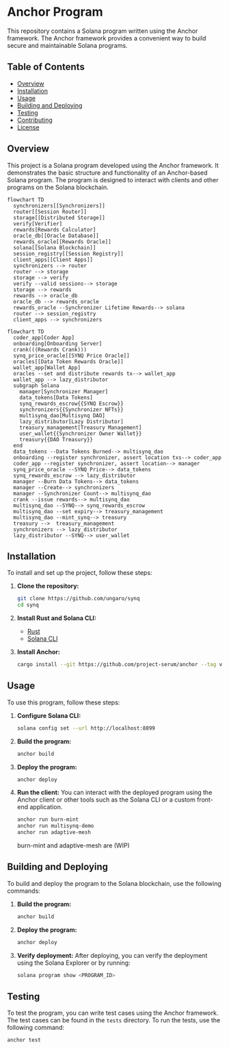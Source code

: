 # Anchor Program

This repository contains a Solana program written using the Anchor framework. The Anchor framework provides a convenient way to build secure and maintainable Solana programs.

## Table of Contents

- [Overview](#overview)
- [Installation](#installation)
- [Usage](#usage)
- [Building and Deploying](#building-and-deploying)
- [Testing](#testing)
- [Contributing](#contributing)
- [License](#license)

## Overview

This project is a Solana program developed using the Anchor framework. It demonstrates the basic structure and functionality of an Anchor-based Solana program. The program is designed to interact with clients and other programs on the Solana blockchain.


```mermaid
flowchart TD
  synchronizers[[Synchronizers]]
  router[[Session Router]]
  storage[[Distributed Storage]]
  verify[Verifier]
  rewards[Rewards Calculator]
  oracle_db[[Oracle Database]]
  rewards_oracle[[Rewards Oracle]]
  solana[[Solana Blockchain]]
  session_registry[[Session Registry]]
  client_apps[[Client Apps]]
  synchronizers --> router
  router --> storage
  storage --> verify
  verify --valid sessions--> storage
  storage --> rewards
  rewards --> oracle_db
  oracle_db --> rewards_oracle
  rewards_oracle --Synchronizer Lifetime Rewards--> solana
  router --> session_registry
  client_apps --> synchronizers
```

```mermaid
flowchart TD
  coder_app[Coder App]
  onboarding[Onboarding Server]
  crank(((Rewards Crank)))
  synq_price_oracle[[SYNQ Price Oracle]]
  oracles[[Data Token Rewards Oracle]]
  wallet_app[Wallet App]
  oracles --set and distribute rewards tx--> wallet_app
  wallet_app --> lazy_distributor
  subgraph Solana
    manager[Synchronizer Manager]
    data_tokens[Data Tokens]
    synq_rewards_escrow{{SYNQ Escrow}}
    synchronizers{{Synchronizer NFTs}}
    multisynq_dao[Multisynq DAO]
    lazy_distributor[Lazy Distributor]
    treasury_management[Treasury Management]
    user_wallet{{Synchronizer Owner Wallet}}
    treasury{{DAO Treasury}}
  end
  data_tokens --Data Tokens Burned--> multisynq_dao
  onboarding --register synchronizer, assert location txs--> coder_app
  coder_app --register synchronizer, assert location--> manager
  synq_price_oracle --SYNQ Price--> data_tokens
  synq_rewards_escrow --> lazy_distributor
  manager --Burn Data Tokens--> data_tokens
  manager --Create--> synchronizers
  manager --Synchronizer Count--> multisynq_dao
  crank --issue rewards--> multisynq_dao
  multisynq_dao --SYNQ--> synq_rewards_escrow
  multisynq_dao --set expiry--> treasury_management
  multisynq_dao --mint_synq--> treasury
  treasury -->  treasury_management
  synchronizers --> lazy_distributor
  lazy_distributor --SYNQ--> user_wallet
```

## Installation

To install and set up the project, follow these steps:

1. **Clone the repository:**
    ```sh
    git clone https://github.com/ungaro/synq
    cd synq
    ```

2. **Install Rust and Solana CLI:**
    - [Rust](https://www.rust-lang.org/tools/install)
    - [Solana CLI](https://docs.solana.com/cli/install-solana-cli-tools)

3. **Install Anchor:**
    ```sh
    cargo install --git https://github.com/project-serum/anchor --tag v0.30.1 anchor-cli --locked
    ```

## Usage

To use this program, follow these steps:

1. **Configure Solana CLI:**
    ```sh
    solana config set --url http://localhost:8899
    ```

2. **Build the program:**
    ```sh
    anchor build
    ```

3. **Deploy the program:**
    ```sh
    anchor deploy
    ```

4. **Run the client:**
    You can interact with the deployed program using the Anchor client or other tools such as the Solana CLI or a custom front-end application.

    ```sh
    anchor run burn-mint 
    anchor run multisynq-demo
    anchor run adaptive-mesh
    ```
    burn-mint and adaptive-mesh are (WIP)
    
## Building and Deploying

To build and deploy the program to the Solana blockchain, use the following commands:

1. **Build the program:**
    ```sh
    anchor build
    ```

2. **Deploy the program:**
    ```sh
    anchor deploy
    ```

3. **Verify deployment:**
    After deploying, you can verify the deployment using the Solana Explorer or by running:
    ```sh
    solana program show <PROGRAM_ID>
    ```

## Testing

To test the program, you can write test cases using the Anchor framework. The test cases can be found in the `tests` directory. To run the tests, use the following command:

```sh
anchor test
